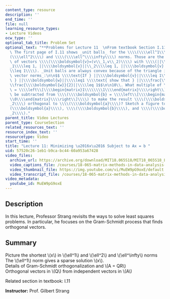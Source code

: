 ```yaml
---
content_type: resource
description: ''
end_time: ''
file: null
learning_resource_types:
- Lecture Videos
ocw_type: ''
optional_tab_title: Problem Set
optional_text: "**Problems for Lecture 11  \nFrom textbook Section I.11**\n\n6\\.\
  \ The first page of I.11 shows _unit balls_ for the \\\\(\\\\ell^1\\\\) and \\\\\
  (\\\\ell^2\\\\) and \\\\(\\\\ell^\\\\infty\\\\) norms. Those are the three sets\
  \ of vectors \\\\(\\\\boldsymbol{v}=(v\\_1,v\\_2)\\\\) with \\\\(||\\\\boldsymbol{v}||\\\
  _1\\\\leq 1, ||\\\\boldsymbol{v}||\\_2\\\\leq 1, ||\\\\boldsymbol{v}||\\_\\\\infty\\\
  \\leq 1\\\\). _Unit balls are always convex because of the triangle inequality for\
  \ vector norms_:\n\n$$ \\\\text{If } ||\\\\boldsymbol{v}||\\\\leq 1\\\\text{ and\
  \ } ||\\\\boldsymbol{w}||\\\\leq1 \\\\text{ show that } ||\\\\frac{\\\\boldsymbol{v}}{2}+\\\
  \\frac{\\\\boldsymbol{w}}{2}||\\\\leq 1$$\n\n10\\. What multiple of \\\\(\\\\boldsymbol{a}\
  \ = \\\\left\\[\\\\begin{matrix}1\\\\\\\\1\\\\end{matrix}\\\\right\\]\\\\) should\
  \ be subtracted from \\\\(\\\\boldsymbol{b} = \\\\left\\[\\\\begin{matrix}4\\\\\\\
  \\0\\\\end{matrix}\\\\right\\]\\\\) to make the result \\\\(\\\\boldsymbol{A}\\\
  _2\\\\) orthogonal to \\\\(\\\\boldsymbol{a}\\\\)? Sketch a figure to show \\\\\
  (\\\\boldsymbol{a}\\\\), \\\\(\\\\boldsymbol{b}\\\\), and \\\\(\\\\boldsymbol{A}\\\
  _2\\\\)."
parent_title: Video Lectures
parent_type: CourseSection
related_resources_text: ''
resource_index_text: ''
resourcetype: Video
start_time: ''
title: "Lecture 11: Minimizing \u2016x\u2016 Subject to Ax = b "
uid: 57520c26-1eb1-b9ca-bc44-60a953a67428
video_files:
  archive_url: https://archive.org/download/MIT18.065S18/MIT18_065S18_Lecture11_300k.mp4
  video_captions_file: /courses/18-065-matrix-methods-in-data-analysis-signal-processing-and-machine-learning-spring-2018/166e9930bc7f53a89f94206db8661367_MuEW9pG9oxE.vtt
  video_thumbnail_file: https://img.youtube.com/vi/MuEW9pG9oxE/default.jpg
  video_transcript_file: /courses/18-065-matrix-methods-in-data-analysis-signal-processing-and-machine-learning-spring-2018/f8ece4b5c1f0a1c6d1ff79a17e0162e2_MuEW9pG9oxE.pdf
video_metadata:
  youtube_id: MuEW9pG9oxE
---
```


Description
-----------

In this lecture, Professor Strang revisits the ways to solve least squares problems. In particular, he focuses on the Gram-Schmidt process that finds orthogonal vectors.

Summary
-------

Picture the shortest \\(x\\) in \\(\\ell^1\\) and \\(\\ell^2\\) and \\(\\ell^\\infty\\) norms  
The \\(\\ell^1\\) norm gives a sparse solution \\(x\\).  
Details of Gram-Schmidt orthogonalization and \\(A = QR\\)  
Orthogonal vectors in \\(Q\\) from independent vectors in \\(A\\)

Related section in textbook: I.11

**Instructor:** Prof. Gilbert Strang



